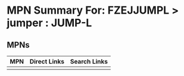 



# MPN Summary For: FZEJJUMPL > jumper : JUMP-L

## MPNs
  

|MPN|Direct Links|Search Links|
| :--- | :--- | :--- |
||||
